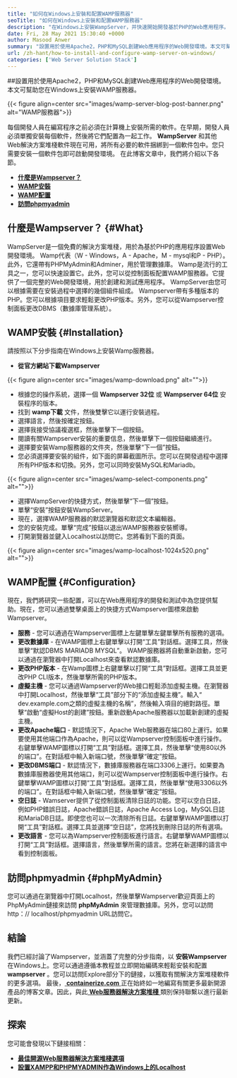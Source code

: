 ```yaml
---
title: "如何在Windows上安裝和配置WAMP服務器" 
seoTitle: "如何在Windows上安裝和配置WAMP服務器" 
description: "在Windows上安裝WampServer，并快速開始開發基於PHP的Web應用程序。 WAMP服務器可用於Windows 32和64位。" 
date: Fri, 28 May 2021 15:30:40 +0000
author: Masood Anwer
summary: "設置用於使用Apache2，PHP和MySQL創建Web應用程序的Web開發環境。本文可幫助您在Windows上安裝WAMP服務器。" 
url: /zh-hant/how-to-install-and-configure-wamp-server-on-windows/
categories: ['Web Server Solution Stack']
---
```


##設置用於使用Apache2，PHP和MySQL創建Web應用程序的Web開發環境。本文可幫助您在Windows上安裝WAMP服務器。

{{< figure align=center src="images/wamp-server-blog-post-banner.png" alt="WAMP服務器">}}

每個開發人員在編寫程序之前必須在計算機上安裝所需的軟件。在早期，開發人員必須單獨安裝每個軟件，然後將它們配置為一起工作。  **WampServer**  和其他Web解決方案堆棧軟件現在可用，將所有必要的軟件捆綁到一個軟件包中。您只需要安裝一個軟件包即可啟動開發環境。
在此博客文章中，我們將介紹以下各節。
* [  **什麼是Wampserver？**  ][1]
* [  **WAMP安裝**  ][2]
* [  **WAMP配置**  ][3]
* [  **訪問phpmyadmin**  ][4]

## 什麼是Wampserver？ {#What}

WampServer是一個免費的解決方案堆棧，用於為基於PHP的應用程序設置Web開發環境。 Wamp代表（W  -  Windows，A  -  Apache，M  -  mysql和P  -  PHP）。此外，它還帶有PHPMyAdmin和Adminer，用於管理數據庫。 Wamp是流行的工具之一，您可以快速設置它。此外，您可以從控制面板配置WAMP服務器。它提供了一個完整的Web開發環境，用於創建和測試應用程序。 WampServer由您可以根據需要在安裝過程中選擇的幾個組件組成。 Wampserver帶有多種版本的PHP。您可以根據項目要求輕鬆更改PHP版本。另外，您可以從Wampserver控制面板更改DBMS（數據庫管理系統）。

## WAMP安裝 {#Installation}

請按照以下分步指南在Windows上安裝Wamp服務器。
*  **從官方網站下載Wampserver**  

{{< figure align=center src="images/wamp-download.png" alt="">}}

* 根據您的操作系統，選擇一個  **Wampserver 32位** 或 **Wampserver 64位**  安裝程序的版本。
* 找到  **wamp下載**  文件，然後雙擊它以運行安裝過程。
* 選擇語言，然後按確定按鈕。
* 選擇我接受協議複選框，然後單擊下一個按鈕。
* 閱讀有關Wampserver安裝的重要信息，然後單擊下一個按鈕繼續進行。
* 選擇要安裝Wamp服務器的文件夾，然後單擊“下一個”按鈕。
* 您必須選擇要安裝的組件，如下面的屏幕截圖所示。您可以在開發過程中選擇所有PHP版本和切換。另外，您可以同時安裝MySQL和Mariadb。

{{< figure align=center src="images/wamp-select-components.png" alt="">}}

* 選擇WampServer的快捷方式，然後單擊“下一個”按鈕。
* 單擊“安裝”按鈕安裝WampServer。
* 現在，選擇WAMP服務器的默認瀏覽器和默認文本編輯器。
* 您的安裝完成。單擊“完成”按鈕以退出WAMP服務器安裝嚮導。
* 打開瀏覽器並鍵入Localhost以訪問它。您將看到下面的頁面。

{{< figure align=center src="images/wamp-localhost-1024x520.png" alt="">}}


## WAMP配置 {#Configuration}

現在，我們將研究一些配置，可以在Web應用程序的開發和測試中為您提供幫助。現在，您可以通過雙擊桌面上的快捷方式Wampserver圖標來啟動Wampserver。
*  **服務**   - 您可以通過在Wampserver圖標上左鍵單擊左鍵單擊所有服務的選項。
*  **更改數據庫**   - 在WAMP圖標上右鍵單擊以打開“工具”對話框。選擇工具，然後單擊“默認DBMS MARIADB MYSQL”。 WAMP服務器將自動重新啟動，您可以通過在瀏覽器中打開Localhost來查看默認數據庫。
*  **更改PHP版本**   - 在Wamp圖標上右鍵單擊以打開“工具”對話框。選擇工具並更改PHP CLI版本，然後單擊所需的PHP版本。
*  **虛擬主機**   - 您可以通過Wampserver的Web接口輕鬆添加虛擬主機。在瀏覽器中打開Localhost，然後單擊“工具”部分下的“添加虛擬主機”。輸入“ dev.example.com之類的虛擬主機的名稱”，然後輸入項目的絕對路徑。單擊“啟動“虛擬Host的創建”按鈕。重新啟動Apache服務器以加載新創建的虛擬主機。
*  **更改Apache端口**   - 默認情況下，Apache Web服務器在端口80上運行。如果要使用其他端口作為Apache，則可以從Wampserver控制面板中進行操作。右鍵單擊WAMP圖標以打開“工具”對話框。選擇工具，然後單擊“使用80以外的端口”。在對話框中輸入新端口號，然後單擊“確定”按鈕。
*  **更改DBMS端口**   - 默認情況下，數據庫服務器在端口3306上運行。如果要為數據庫服務器使用其他端口，則可以從Wampserver控制面板中進行操作。右鍵單擊WAMP圖標以打開“工具”對話框。選擇工具，然後單擊“使用3306以外的端口”。在對話框中輸入新端口號，然後單擊“確定”按鈕。
*  **空日誌**   -  Wamserver提供了從控制面板清除日誌的功能。您可以空白日誌，例如PHP錯誤日誌，Apache錯誤日誌，Apache Access Log，MySQL日誌和MariaDB日誌。即使您也可以一次清除所有日誌。右鍵單擊WAMP圖標以打開“工具”對話框。選擇工具並選擇“空日誌”，您將找到刪除日誌的所有選項。
*  **更改語言**   - 您可以為Wampserver控制面板進行語言。右鍵單擊WAMP圖標以打開“工具”對話框。選擇語言，然後單擊所需的語言。您將在新選擇的語言中看到控制面板。

## 訪問phpmyadmin {#phpMyAdmin}

您可以通過在瀏覽器中打開Localhost，然後單擊Wampserver歡迎頁面上的PhpMyAdmin鏈接來訪問  **phpMyAdmin**  來管理數據庫。另外，您可以訪問http：// localhost/phpmyadmin URL訪問它。

## 結論
我們已經討論了Wampserver，並涵蓋了完整的分步指南，以  **安裝Wampserver** 在Windows上。您可以通過遵循本教程並立即開始編碼來輕鬆安裝和配置 **wampserver**  。您可以訪問Explore部分下的鏈接，以獲取有關解決方案堆棧軟件的更多選項。
最後，[  **containerize.com** ][5]正在始終如一地編寫有關更多最新開源產品的博客文章。因此，與此[ **Web服務器解決方案堆棧**  ][6]類別保持聯繫以進行最新更新。

## 探索
您可能會發現以下鏈接相關：
* [  **最佳開源Web服務器解決方案堆棧選項**  ][7]
* [  **設置XAMPP和PHPMYADMIN作為Windows上的Localhost**  ][8]



 [1]: #What
 [2]: #Installation
 [3]: #Configuration
 [4]: #phpMyAdmin
 [5]: https://containerize.com
 [6]: https://blog.containerize.com/category/web-server-solution-stack/
 [7]: https://products.containerize.com/solution-stack/
 [8]: https://blog.containerize.com/database-management-software/how-to-setup-xampp-and-phpmyadmin-as-localhost-on-windows/
